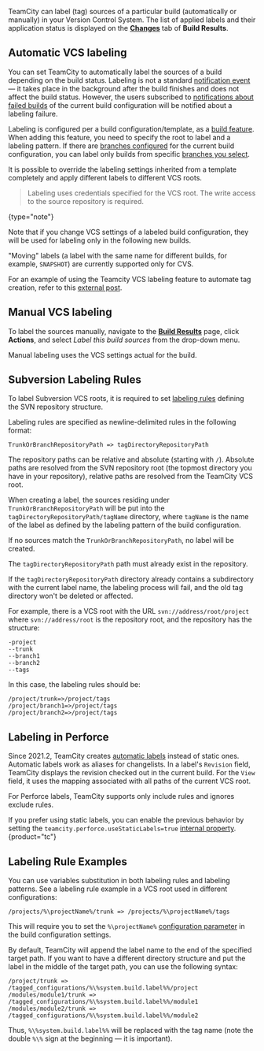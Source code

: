 [//]: # (title: VCS Labeling)
[//]: # (auxiliary-id: VCS Labeling)

TeamCity can label (tag) sources of a particular build (automatically or manually) in your Version Control System. The list of applied labels and their application status is displayed on the __[Changes](working-with-build-results.md#Changes)__ tab of __Build Results__.

## Automatic VCS labeling

You can set TeamCity to automatically label the sources of a build depending on the build status. Labeling is not a standard [notification event](subscribing-to-notifications.md#Which+Events+Will+Trigger+Notifications) — it takes place in the background after the build finishes and does not affect the build status. However, the users subscribed to [notifications about failed builds](subscribing-to-notifications.md#Which+Events+Will+Trigger+Notifications) of the current build configuration will be notified about a labeling failure.

Labeling is configured per a build configuration/template, as a [build feature](adding-build-features.md). When adding this feature, you need to specify the root to label and a labeling pattern. If there are [branches configured](working-with-feature-branches.md) for the current build configuration, you can label only builds from specific [branches you select](branch-filter.md).

It is possible to override the labeling settings inherited from a template completely and apply different labels to different VCS roots.

>Labeling uses credentials specified for the VCS root. The write access to the source repository is required.
> 
{type="note"}

Note that if you change VCS settings of a labeled build configuration, they will be used for labeling only in the following new builds.

"Moving" labels (a label with the same name for different builds, for example, `SNAPSHOT`) are currently supported only for CVS.

For an example of using the Teamcity VCS labeling feature to automate tag creation, refer to this [external post](http://laurentkempe.com/2010/06/03/Build-and-Deployment-automation-VCS-Root-and-Labeling-in-TeamCity/).

## Manual VCS labeling

To label the sources manually, navigate to the __[Build Results](working-with-build-results.md)__ page, click __Actions__, and select _Label this build sources_ from the drop-down menu.

Manual labeling uses the VCS settings actual for the build.

<anchor name="SubversionLabelingRules"/>

## Subversion Labeling Rules
[//]: # (AltHead: SubversionLabelingRules)

To label Subversion VCS roots, it is required to set [labeling rules](subversion.md#Labeling+settings) defining the SVN repository structure.

Labeling rules are specified as newline-delimited rules in the following format:

```Plain Text
TrunkOrBranchRepositoryPath => tagDirectoryRepositoryPath

```

The repository paths can be relative and absolute (starting with `/`). Absolute paths are resolved from the SVN repository root (the topmost directory you have in your repository), relative paths are resolved from the TeamCity VCS root.

When creating a label, the sources residing under `TrunkOrBranchRepositoryPath` will be put into the `tagDirectoryRepositoryPath/tagName` directory, where `tagName` is the name of the label as defined by the labeling pattern of the build configuration.

If no sources match the `TrunkOrBranchRepositoryPath`, no label will be created.

The `tagDirectoryRepositoryPath` path must already exist in the repository.

If the `tagDirectoryRepositoryPath` directory already contains a subdirectory with the current label name, the labeling process will fail, and the old tag directory won't be deleted or affected.

For example, there is a VCS root with the URL `svn://address/root/project` where `svn://address/root` is the repository root, and the repository has the structure:

```Plain Text
-project
--trunk
--branch1
--branch2
--tags

```

In this case, the labeling rules should be:

```Plain Text
/project/trunk=>/project/tags
/project/branch1=>/project/tags
/project/branch2=>/project/tags

```

## Labeling in Perforce

Since 2021.2, TeamCity creates [automatic labels](https://www.perforce.com/manuals/p4guide/Content/P4Guide/labels.alias.html) instead of static ones. Automatic labels work as aliases for changelists. In a label's `Revision` field, TeamCity displays the revision checked out in the current build. For the `View` field, it uses the mapping associated with all paths of the current VCS root.

For Perforce labels, TeamCity supports only include rules and ignores exclude rules.

If you prefer using static labels, you can enable the previous behavior by setting the `teamcity.perforce.useStaticLabels=true` [internal property](configuring-teamcity-server-startup-properties.md#TeamCity+internal+properties).
{product="tc"}

## Labeling Rule Examples

You can use variables substitution in both labeling rules and labeling patterns. See a labeling rule example in a VCS root used in different configurations:

```Plain Text
/projects/%\projectName%/trunk => /projects/%\projectName%/tags

```

This will require you to set the `%\projectName%` [configuration parameter](configuring-build-parameters.md) in the build configuration settings.

By default, TeamCity will append the label name to the end of the specified target path. If you want to have a different directory structure and put the label in the middle of the target path, you can use the following syntax:

```Plain Text
/project/trunk => /tagged_configurations/%\%system.build.label%%/project
/modules/module1/trunk => /tagged_configurations/%\%system.build.label%%/module1
/modules/module2/trunk => /tagged_configurations/%\%system.build.label%%/module2

```

Thus, `%\%system.build.label%%` will be replaced with the tag name (note the double `%\%` sign at the beginning — it is important).